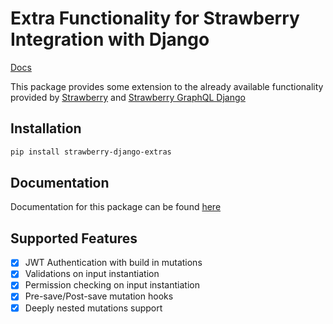 # Extra Functionality for Strawberry Integration with Django 
[Docs](https://m4riok.github.io/strawberry-django-extras/)

This package provides some extension to the already available functionality provided by [Strawberry](https://github.com/strawberry-graphql) and [Strawberry GraphQL Django](https://github.com/strawberry-graphql/strawberry-graphql-django)

## Installation

```bash
pip install strawberry-django-extras
```

## Documentation
Documentation for this package can be found [here](https://m4riok.github.io/strawberry-django-extras/)

## Supported Features
- [x] JWT Authentication with build in mutations
- [x] Validations on input instantiation  
- [x] Permission checking on input instantiation
- [x] Pre-save/Post-save mutation hooks
- [x] Deeply nested mutations support